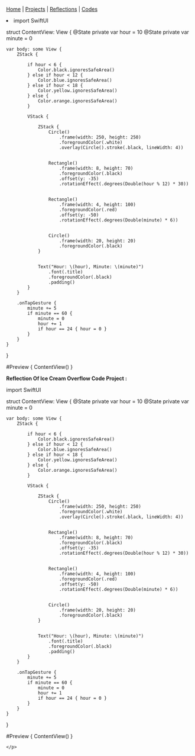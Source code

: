 [Home](README.md) | [Projects](projects.md) | [Reflections](reflections.md) | [Codes](codes.md)

<li>import SwiftUI

struct ContentView: View {
    @State private var hour = 10
    @State private var minute = 0
    
    var body: some View {
        ZStack {

            if hour < 6 {
                Color.black.ignoresSafeArea()   
            } else if hour < 12 {
                Color.blue.ignoresSafeArea()    
            } else if hour < 18 {
                Color.yellow.ignoresSafeArea()  
            } else {
                Color.orange.ignoresSafeArea() 
            }
            
            VStack {
                
                ZStack {
                    Circle()
                        .frame(width: 250, height: 250)
                        .foregroundColor(.white)
                        .overlay(Circle().stroke(.black, lineWidth: 4))
                    
                   
                    Rectangle()
                        .frame(width: 8, height: 70)
                        .foregroundColor(.black)
                        .offset(y: -35)
                        .rotationEffect(.degrees(Double(hour % 12) * 30))
                    
                  
                    Rectangle()
                        .frame(width: 4, height: 100)
                        .foregroundColor(.red)
                        .offset(y: -50)
                        .rotationEffect(.degrees(Double(minute) * 6))
                    
                    
                    Circle()
                        .frame(width: 20, height: 20)
                        .foregroundColor(.black)
                }
                
           
                Text("Hour: \(hour), Minute: \(minute)")
                    .font(.title)
                    .foregroundColor(.black)
                    .padding()
            }
        }
      
        .onTapGesture {
            minute += 5
            if minute == 60 {
                minute = 0
                hour += 1
                if hour == 24 { hour = 0 }
            }
        }
    }
}

#Preview {
    ContentView()
}

</li>

 <section>
    <strong>Reflection Of Ice Cream Overflow Code Project :</strong>
    <p>
    import SwiftUI

struct ContentView: View {
    @State private var hour = 10
    @State private var minute = 0
    
    var body: some View {
        ZStack {

            if hour < 6 {
                Color.black.ignoresSafeArea()   
            } else if hour < 12 {
                Color.blue.ignoresSafeArea()    
            } else if hour < 18 {
                Color.yellow.ignoresSafeArea()  
            } else {
                Color.orange.ignoresSafeArea() 
            }
            
            VStack {
                
                ZStack {
                    Circle()
                        .frame(width: 250, height: 250)
                        .foregroundColor(.white)
                        .overlay(Circle().stroke(.black, lineWidth: 4))
                    
                   
                    Rectangle()
                        .frame(width: 8, height: 70)
                        .foregroundColor(.black)
                        .offset(y: -35)
                        .rotationEffect(.degrees(Double(hour % 12) * 30))
                    
                  
                    Rectangle()
                        .frame(width: 4, height: 100)
                        .foregroundColor(.red)
                        .offset(y: -50)
                        .rotationEffect(.degrees(Double(minute) * 6))
                    
                    
                    Circle()
                        .frame(width: 20, height: 20)
                        .foregroundColor(.black)
                }
                
           
                Text("Hour: \(hour), Minute: \(minute)")
                    .font(.title)
                    .foregroundColor(.black)
                    .padding()
            }
        }
      
        .onTapGesture {
            minute += 5
            if minute == 60 {
                minute = 0
                hour += 1
                if hour == 24 { hour = 0 }
            }
        }
    }
}

#Preview {
    ContentView()
}

    </p>
  </section>





